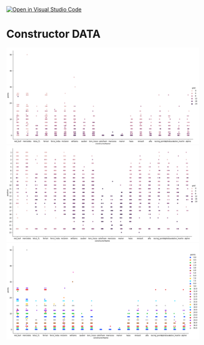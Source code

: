 [![Open in Visual Studio Code](https://classroom.github.com/assets/open-in-vscode-c66648af7eb3fe8bc4f294546bfd86ef473780cde1dea487d3c4ff354943c9ae.svg)](https://classroom.github.com/online_ide?assignment_repo_id=9366105&assignment_repo_type=AssignmentRepo)
# Constructor DATA 

![plot](/plot_imgs/gridStart_vs_points.png)
![plot](/plot_imgs/start_vs_finish.png)
![plot](/plot_imgs/points_vs_team.png)